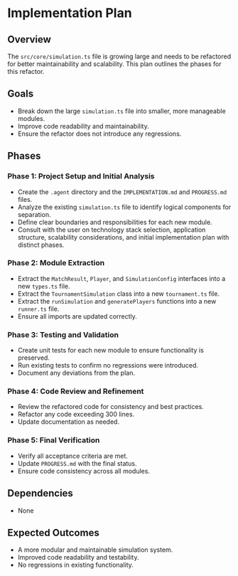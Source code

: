 # Implementation Plan

## Overview
The `src/core/simulation.ts` file is growing large and needs to be refactored for better maintainability and scalability. This plan outlines the phases for this refactor.

## Goals
- Break down the large `simulation.ts` file into smaller, more manageable modules.
- Improve code readability and maintainability.
- Ensure the refactor does not introduce any regressions.

## Phases

### Phase 1: Project Setup and Initial Analysis
- Create the `.agent` directory and the `IMPLEMENTATION.md` and `PROGRESS.md` files.
- Analyze the existing `simulation.ts` file to identify logical components for separation.
- Define clear boundaries and responsibilities for each new module.
- Consult with the user on technology stack selection, application structure, scalability considerations, and initial implementation plan with distinct phases.

### Phase 2: Module Extraction
- Extract the `MatchResult`, `Player`, and `SimulationConfig` interfaces into a new `types.ts` file.
- Extract the `TournamentSimulation` class into a new `tournament.ts` file.
- Extract the `runSimulation` and `generatePlayers` functions into a new `runner.ts` file.
- Ensure all imports are updated correctly.

### Phase 3: Testing and Validation
- Create unit tests for each new module to ensure functionality is preserved.
- Run existing tests to confirm no regressions were introduced.
- Document any deviations from the plan.

### Phase 4: Code Review and Refinement
- Review the refactored code for consistency and best practices.
- Refactor any code exceeding 300 lines.
- Update documentation as needed.

### Phase 5: Final Verification
- Verify all acceptance criteria are met.
- Update `PROGRESS.md` with the final status.
- Ensure code consistency across all modules.

## Dependencies
- None

## Expected Outcomes
- A more modular and maintainable simulation system.
- Improved code readability and testability.
- No regressions in existing functionality.
